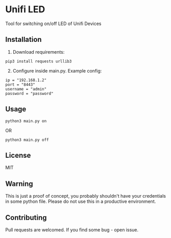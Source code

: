 # Unifi LED
Tool for switching on/off LED of Unifi Devices

## Installation
1. Download requirements:
```
pip3 install requests urllib3
```
2. Configure inside main.py. Example config:
```
ip = "192.168.1.2"
port = "8443"
username = "admin"
password = "password"
```

## Usage

```
python3 main.py on
```
OR
```
python3 main.py off
```

## License

MIT

## Warning
This is just a proof of concept, you probably shouldn't have your credentials in some python file. Please do not use this in a productive environment.

## Contributing

Pull requests are welcomed. If you find some bug - open issue.
